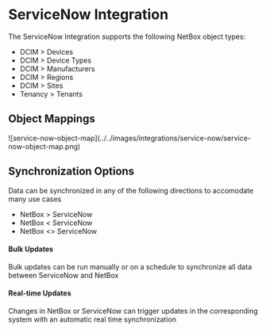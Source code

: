 # ServiceNow Integration

The ServiceNow Integration supports the following NetBox object types:

- DCIM > Devices
- DCIM > Device Types
- DCIM > Manufacturers
- DCIM > Regions
- DCIM > Sites
- Tenancy > Tenants

## Object Mappings

<div style={{ maxWidth:'600px', width:'100%' }}>
	![service-now-object-map](../../images/integrations/service-now/service-now-object-map.png)
</div>

## Synchronization Options
Data can be synchronized in any of the following directions to accomodate many use cases

- NetBox > ServiceNow
- NetBox < ServiceNow
- NetBox \<\> ServiceNow

#### Bulk Updates
Bulk updates can be run manually or on a schedule to synchronize all data between ServiceNow and NetBox

#### Real-time Updates
Changes in NetBox or ServiceNow can trigger updates in the corresponding system with an automatic real time synchronization
